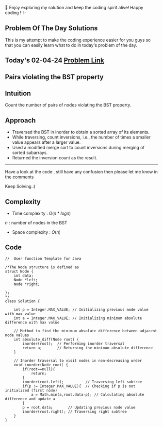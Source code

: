 🚀 Enjoy exploring my solution and keep the coding spirit alive! Happy coding ! ✨

## Problem Of The Day Solutions

This is my attempt to make the coding experience easier for you guys so that you can easily learn what to do in today's problem of the day.

## Today's 02-04-24 [Problem Link](https://www.geeksforgeeks.org/problems/pairs-violating-bst-property--212515/1)
## Pairs violating the BST property

## Intuition
Count the number of pairs of nodes violating the BST property.

## Approach
- Traversed the BST in inorder to obtain a sorted array of its elements.
- While traversing, count inversions, i.e., the number of times a smaller value appears after a larger value.
- Used a modified merge sort to count inversions during merging of sorted subarrays.
- Returned the inversion count as the result.

---
Have a look at the code , still have any confusion then please let me know in the comments

Keep Solving.:)

## Complexity
- Time complexity : $O(n*logn)$
<!-- Add your time complexity here, e.g. $$O())$$ -->
$n$ : number of nodes in the BST

- Space complexity : $O(n)$
<!-- Add your space complexity here, e.g. $$O(n)$$ -->

## Code

```
//  User function Template for Java

/*The Node structure is defined as
struct Node {
    int data;
    Node *left;
    Node *right;

};
*/
class Solution {
    
    int p = Integer.MAX_VALUE; // Initializing previous node value with max value
    int a = Integer.MAX_VALUE; // Initializing minimum absolute difference with max value
    
    // Method to find the minimum absolute difference between adjacent node values
    int absolute_diff(Node root) {
        inorder(root);  // Performing inorder traversal
        return a;       // Returning the minimum absolute difference
    }
    
    // Inorder traversal to visit nodes in non-decreasing order
    void inorder(Node root) {
        if(root==null){
            return;
        }
        inorder(root.left);          // Traversing left subtree
        if(p != Integer.MAX_VALUE){  // Checking if p is not initialized (first node)
            a = Math.min(a,root.data-p); // Calculating absolute difference and update a
        }
        p = root.data;       // Updating previous node value
        inorder(root.right); // Traversing right subtree
    }
}
```